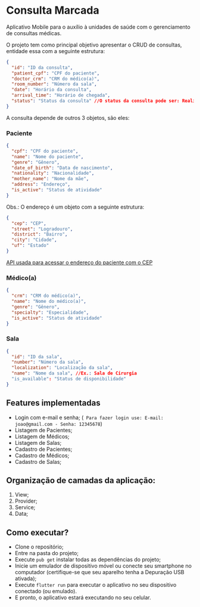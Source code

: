 # Consulta Marcada

Aplicativo Mobile para o auxílio à unidades de saúde com o gerenciamento de consultas médicas.

O projeto tem como principal objetivo apresentar o CRUD de consultas, entidade essa com a seguinte estrutura:

```json
{
  "id": "ID da consulta",
  "patient_cpf": "CPF do paciente",
  "doctor_crm": "CRM do médico(a)",
  "room_number": "Número da sala",
  "date": "Horário da consulta",
  "arrival_time": "Horário de chegada",
  "status": "Status da consulta" //O status da consulta pode ser: Realizada, Não realizada e Em andamento
}
```

A consulta depende de outros 3 objetos, são eles:

### Paciente

```json
{
  "cpf": "CPF do paciente",
  "name": "Nome do paciente",
  "genre": "Gênero",
  "date_of_birth": "Data de nascimento",
  "nationality": "Nacionalidade",
  "mother_name": "Nome da mãe",
  "address": "Endereço",
  "is_active": "Status de atividade"
}
```

Obs.: O endereço é um objeto com a seguinte estrutura:

```json
{
  "cep": "CEP",
  "street": "Logradouro",
  "district": "Bairro",
  "city": "Cidade",
  "uf": "Estado"
}
```

[API usada para acessar o endereço do paciente com o CEP](https://viacep.com.br/)

### Médico(a)

```json
{
  "crm": "CRM do médico(a)",
  "name": "Nome do médico(a)",
  "genre": "Gênero",
  "specialty": "Especialidade",
  "is_active": "Status de atividade"
}
```

### Sala

```json
{
  "id": "ID da sala",
  "number": "Número da sala",
  "localization": "Localização da sala",
  "name": "Nome da sala", //Ex.: Sala de Cirurgia
  "is_available": "Status de disponibilidade"
}
```

## Features implementadas

- Login com e-mail e senha; (` Para fazer login use: E-mail: joao@gmail.com - Senha: 12345678`)
- Listagem de Pacientes;
- Listagem de Médicos;
- Listagem de Salas;
- Cadastro de Pacientes;
- Cadastro de Médicos;
- Cadastro de Salas;

## Organização de camadas da aplicação:

1. View;
2. Provider;
3. Service;
4. Data;

## Como executar?

- Clone o repositório;
- Entre na pasta do projeto;
- Execute `pub get` instalar todas as dependências do projeto;
- Inicie um emulador de dispositivo móvel ou conecte seu smartphone no computador (certifique-se que seu aparelho tenha a Depuração USB ativada);
- Execute `flutter run` para executar o aplicativo no seu dispositivo conectado (ou emulado).
- E pronto, o aplicativo estará executando no seu celular.
